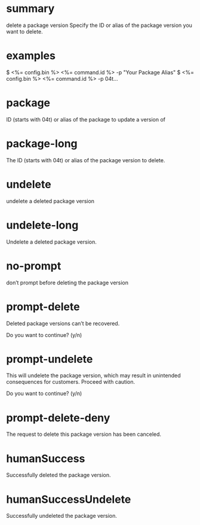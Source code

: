 # summary

delete a package version
Specify the ID or alias of the package version you want to delete.

# examples

$ <%= config.bin %> <%= command.id %> -p "Your Package Alias"
$ <%= config.bin %> <%= command.id %> -p 04t...

# package

ID (starts with 04t) or alias of the package to update a version of

# package-long

The ID (starts with 04t) or alias of the package version to delete.

# undelete

undelete a deleted package version

# undelete-long

Undelete a deleted package version.

# no-prompt

don’t prompt before deleting the package version

# prompt-delete

Deleted package versions can’t be recovered.

Do you want to continue? (y/n)

# prompt-undelete

This will undelete the package version, which may result in unintended consequences for customers. Proceed with caution.

Do you want to continue? (y/n)

# prompt-delete-deny

The request to delete this package version has been canceled.

# humanSuccess

Successfully deleted the package version.

# humanSuccessUndelete

Successfully undeleted the package version.
